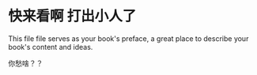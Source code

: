# 快来看啊 打出小人了

This file file serves as your book's preface, a great place to describe your book's content and ideas.

你愁啥？？



